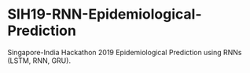 # SIH19-RNN-Epidemiological-Prediction
Singapore-India Hackathon 2019 Epidemiological Prediction using RNNs (LSTM, RNN, GRU).
